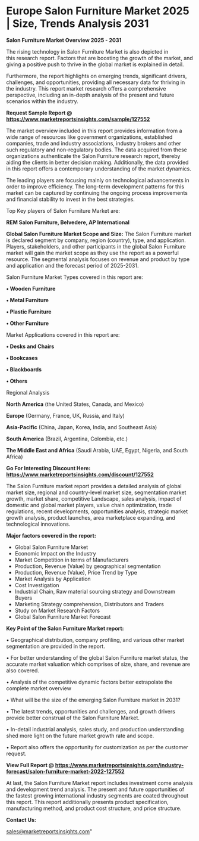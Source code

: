  # Europe Salon Furniture Market 2025 | Size, Trends Analysis 2031

<Strong> Salon Furniture Market Overview 2025 - 2031</strong>

The rising technology in Salon Furniture Market is also depicted in this research report. Factors that are boosting the growth of the market, and giving a positive push to thrive in the global market is explained in detail.

Furthermore, the report highlights on emerging trends, significant drivers, challenges, and opportunities, providing all necessary data for thriving in the industry. This report market research offers a comprehensive perspective, including an in-depth analysis of the present and future scenarios within the industry.

<strong>Request Sample Report @ <a href=https://www.marketreportsinsights.com/sample/127552>https://www.marketreportsinsights.com/sample/127552</a></strong>

The market overview included in this report provides information from a wide range of resources like government organizations, established companies, trade and industry associations, industry brokers and other such regulatory and non-regulatory bodies. The data acquired from these organizations authenticate the Salon Furniture research report, thereby aiding the clients in better decision making. Additionally, the data provided in this report offers a contemporary understanding of the market dynamics.

The leading players are focusing mainly on technological advancements in order to improve efficiency. The long-term development patterns for this market can be captured by continuing the ongoing process improvements and financial stability to invest in the best strategies.

Top Key players of Salon Furniture Market are:

<strong>REM Salon Furniture, Belvedere, AP International</strong>

<strong><b>Global Salon Furniture Market Scope and Size:</b></strong>
The Salon Furniture market is declared segment by company, region (country), type, and application. Players, stakeholders, and other participants in the global Salon Furniture market will gain the market scope as they use the report as a powerful resource. The segmental analysis focuses on revenue and product by type and application and the forecast period of 2025-2031.

Salon Furniture Market Types covered in this report are:

<strong>• Wooden Furniture

• Metal Furniture

• Plastic Furniture

• Other Furniture</strong>

Market Applications covered in this report are:

<strong>• Desks and Chairs

• Bookcases

• Blackboards

• Others</strong> 

Regional Analysis

<strong>North America</strong> (the United States, Canada, and Mexico)

<strong>Europe</strong> (Germany, France, UK, Russia, and Italy)

<strong>Asia-Pacific</strong> (China, Japan, Korea, India, and Southeast Asia)

<strong>South America</strong> (Brazil, Argentina, Colombia, etc.)

<strong>The Middle East and Africa</strong> (Saudi Arabia, UAE, Egypt, Nigeria, and South Africa)

<strong>Go For Interesting Discount Here: <a href=https://www.marketreportsinsights.com/discount/127552>https://www.marketreportsinsights.com/discount/127552</a></strong>

The Salon Furniture market report provides a detailed analysis of global market size, regional and country-level market size, segmentation market growth, market share, competitive Landscape, sales analysis, impact of domestic and global market players, value chain optimization, trade regulations, recent developments, opportunities analysis, strategic market growth analysis, product launches, area marketplace expanding, and technological innovations.

<strong><b>Major factors covered in the report:</b></strong>
<ul>
  <li>Global Salon Furniture Market </li>
  <li>Economic Impact on the Industry</li>
  <li>Market Competition in terms of Manufacturers</li>
  <li>Production, Revenue (Value) by geographical segmentation</li>
  <li>Production, Revenue (Value), Price Trend by Type</li>
  <li>Market Analysis by Application</li>
  <li>Cost Investigation</li>
  <li>Industrial Chain, Raw material sourcing strategy and Downstream Buyers</li>
  <li>Marketing Strategy comprehension, Distributors and Traders</li>
  <li>Study on Market Research Factors</li>
  <li>Global Salon Furniture Market Forecast</li>
</ul>

<strong><b>Key Point of the Salon Furniture Market report:</b></strong>

• Geographical distribution, company profiling, and various other market segmentation are provided in the report.

• For better understanding of the global Salon Furniture market status, the accurate market valuation which comprises of size, share, and revenue are also covered.

• Analysis of the competitive dynamic factors better extrapolate the complete market overview

• What will be the size of the emerging Salon Furniture market in 2031?

• The latest trends, opportunities and challenges, and growth drivers provide better construal of the Salon Furniture Market.

• In-detail industrial analysis, sales study, and production understanding shed more light on the future market growth rate and scope.

• Report also offers the opportunity for customization as per the customer request.

<strong><b>View Full Report @ <a href=https://www.marketreportsinsights.com/industry-forecast/salon-furniture-market-2022-127552>https://www.marketreportsinsights.com/industry-forecast/salon-furniture-market-2022-127552</a></b></strong>


At last, the Salon Furniture Market report includes investment come analysis and development trend analysis. The present and future opportunities of the fastest growing international industry segments are coated throughout this report. This report additionally presents product specification, manufacturing method, and product cost structure, and price structure.

<strong>Contact Us:</strong>

sales@marketreportsinsights.com"
